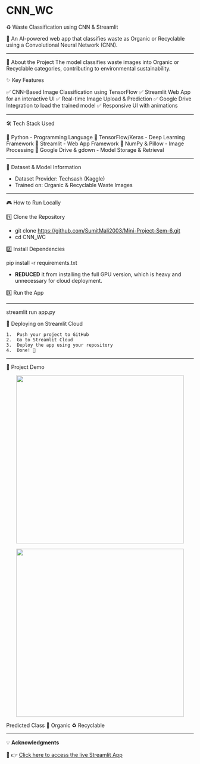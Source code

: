 # CNN_WC

♻️ Waste Classification using CNN & Streamlit

🚀 An AI-powered web app that classifies waste as Organic or Recyclable using a Convolutional Neural Network (CNN).

---
📌 About the Project
 The model classifies waste images into Organic or Recyclable categories, contributing to environmental sustainability.

✨ Key Features

✅ CNN-Based Image Classification using TensorFlow
✅ Streamlit Web App for an interactive UI
✅ Real-time Image Upload & Prediction
✅ Google Drive Integration to load the trained model
✅ Responsive UI with animations

---

🛠 Tech Stack Used

🔹 Python - Programming Language
🔹 TensorFlow/Keras - Deep Learning Framework
🔹 Streamlit - Web App Framework
🔹 NumPy & Pillow - Image Processing
🔹 Google Drive & gdown - Model Storage & Retrieval

---

📂 Dataset & Model Information

- Dataset Provider: Techsash (Kaggle)
- Trained on: Organic & Recyclable Waste Images
 
---

🎮 How to Run Locally

1️⃣ Clone the Repository

- git clone https://github.com/SumitMali2003/Mini-Project-Sem-6.git
- cd CNN_WC

2️⃣ Install Dependencies

pip install -r requirements.txt
- **REDUCED** it from installing the full GPU version, which is heavy and unnecessary for cloud deployment.

3️⃣ Run the App

---

streamlit run app.py

🚀 Deploying on Streamlit Cloud

	1.	Push your project to GitHub
	2.	Go to Streamlit Cloud
	3.	Deploy the app using your repository
	4.	Done! 🎉
 
---
📸 Project Demo

 <p align="center">
    <img src="images/o_ss.png" width="450">
 </p>

  <p align="center">
    <img src="images/r_ss.png" width="450">
 </p>

Predicted Class
	🌱 Organic
	♻️ Recyclable

---

💡 **Acknowledgments**

🔗 👉 [Click here to access the live Streamlit App](https://wccnnrms.streamlit.app)
